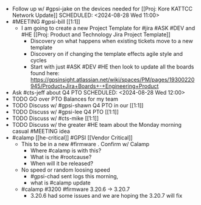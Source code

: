 - Follow up w/ #gpsi-jake on the devices needed for [[Proj: Kore KATTCC Network Update]]
  SCHEDULED: <2024-08-28 Wed 11:00>
- #MEETING #gpsi-bill [[1:1]]
	- I am going to create a new Project Template for #jira #ASK #DEV and #HE [[Proj: Product and Technology Jira Project Template]]
		- Discovery on what happens when existing tickets move to a new template
		- Discovery on if changing the template effects agile style and cycles
		- Start with just #ASK #DEV #HE then look to update all the boards found here: https://gpsinsight.atlassian.net/wiki/spaces/PM/pages/19300220945/Product+Jira+Boards+-+Engineering+Product
- Ask #cts-jeff about Q4 PTO
  SCHEDULED: <2024-08-28 Wed 12:00>
- TODO GO over PTO Balances for my team
- TODO Discuss w/ #gpsi-shawn Q4 PTO in our [[1:1]]
- TODO  Discuss w/ #gpsi-lee Q4 PTO [[1:1]]
- TODO Discuss w/ #cts-mike [[1:1]]
- TODO Discuss w/ the greater #HE team about the Monday morning casual #MEETING idea
- #calamp [[he-critical]] #GPSI [[Vendor Critical]]
	- This to be in a new #firmware . Confirm w/ Calamp
		- Where #calamp is with this?
		- What is the #rootcause?
		- When will it be released?
	- No speed or random loosing speed
		- #gpsi-chad sent logs this morning,
		- what is #calamp update
	- #calamp #3200 #firmware 3.20.6 -> 3.20.7
		- 3.20.6 had some issues and we are hoping the 3.20.7 will fix